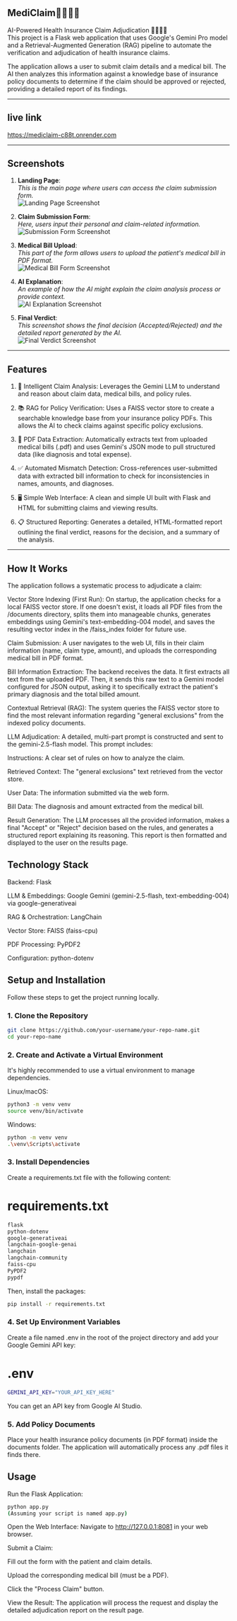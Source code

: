 ## MediClaim🧑‍⚕️📄✨ <br>
 AI-Powered Health Insurance Claim Adjudication 🧑‍⚕️📄✨ <br>
This project is a Flask web application that uses Google's Gemini Pro model and a Retrieval-Augmented Generation (RAG) pipeline to automate the verification and adjudication of health insurance claims.

The application allows a user to submit claim details and a medical bill. The AI then analyzes this information against a knowledge base of insurance policy documents to determine if the claim should be approved or rejected, providing a detailed report of its findings.

***

## live link <br>
https://mediclaim-c88t.onrender.com

***

 ## Screenshots

1.  **Landing Page**: <br>
    *This is the main page where users can access the claim submission form.* <br>
    ![Landing Page Screenshot](https://github.com/AnuragSinghDhami/MediAI/blob/main/static/photo1.png)
    

2.  **Claim Submission Form**: <br>
    *Here, users input their personal and claim-related information.* <br>
    ![Submission Form Screenshot](https://github.com/AnuragSinghDhami/MediAI/blob/main/static/photo2.png)
    

3.  **Medical Bill Upload**: <br>
    *This part of the form allows users to upload the patient's medical bill in PDF format.* <br>
    ![Medical Bill Form Screenshot](https://github.com/AnuragSinghDhami/MediAI/blob/main/static/photo3.png)
    

4.  **AI Explanation**: <br>
    *An example of how the AI might explain the claim analysis process or provide context.* <br>
    ![AI Explanation Screenshot](https://github.com/AnuragSinghDhami/MediAI/blob/main/static/photo4.png)
    
5.  **Final Verdict**: <br>
    *This screenshot shows the final decision (Accepted/Rejected) and the detailed report generated by the AI.* <br>
    ![Final Verdict Screenshot](https://github.com/AnuragSinghDhami/MediAI/blob/main/static/photo5.PNG)
    

***

## Features
1. 🤖 Intelligent Claim Analysis: Leverages the Gemini LLM to understand and reason about claim data, medical bills, and policy rules.

2. 📚 RAG for Policy Verification: Uses a FAISS vector store to create a searchable knowledge base from your insurance policy PDFs. This allows the AI to check claims against specific policy exclusions.

3. 📄 PDF Data Extraction: Automatically extracts text from uploaded medical bills (.pdf) and uses Gemini's JSON mode to pull structured data (like diagnosis and total expense).

4. ✅ Automated Mismatch Detection: Cross-references user-submitted data with extracted bill information to check for inconsistencies in names, amounts, and diagnoses.

5. 🖥️ Simple Web Interface: A clean and simple UI built with Flask and HTML for submitting claims and viewing results.

6. 📋 Structured Reporting: Generates a detailed, HTML-formatted report outlining the final verdict, reasons for the decision, and a summary of the analysis.

***

## How It Works
The application follows a systematic process to adjudicate a claim:

Vector Store Indexing (First Run): On startup, the application checks for a local FAISS vector store. If one doesn't exist, it loads all PDF files from the /documents directory, splits them into manageable chunks, generates embeddings using Gemini's text-embedding-004 model, and saves the resulting vector index in the /faiss_index folder for future use.

Claim Submission: A user navigates to the web UI, fills in their claim information (name, claim type, amount), and uploads the corresponding medical bill in PDF format.

Bill Information Extraction: The backend receives the data. It first extracts all text from the uploaded PDF. Then, it sends this raw text to a Gemini model configured for JSON output, asking it to specifically extract the patient's primary diagnosis and the total billed amount.

Contextual Retrieval (RAG): The system queries the FAISS vector store to find the most relevant information regarding "general exclusions" from the indexed policy documents.

LLM Adjudication: A detailed, multi-part prompt is constructed and sent to the gemini-2.5-flash model. This prompt includes:

Instructions: A clear set of rules on how to analyze the claim.

Retrieved Context: The "general exclusions" text retrieved from the vector store.

User Data: The information submitted via the web form.

Bill Data: The diagnosis and amount extracted from the medical bill.

Result Generation: The LLM processes all the provided information, makes a final "Accept" or "Reject" decision based on the rules, and generates a structured report explaining its reasoning. This report is then formatted and displayed to the user on the results page.

## Technology Stack
Backend: Flask

LLM & Embeddings: Google Gemini (gemini-2.5-flash, text-embedding-004) via google-generativeai

RAG & Orchestration: LangChain

Vector Store: FAISS (faiss-cpu)

PDF Processing: PyPDF2

Configuration: python-dotenv

## Setup and Installation
Follow these steps to get the project running locally.

### 1. Clone the Repository

```bash
git clone https://github.com/your-username/your-repo-name.git
cd your-repo-name
```
### 2. Create and Activate a Virtual Environment
It's highly recommended to use a virtual environment to manage dependencies.

Linux/macOS:


```bash
python3 -m venv venv
source venv/bin/activate
```
Windows:


```bash
python -m venv venv
.\venv\Scripts\activate
```
### 3. Install Dependencies
Create a requirements.txt file with the following content:



# requirements.txt
```bash
flask
python-dotenv
google-generativeai
langchain-google-genai
langchain
langchain-community
faiss-cpu
PyPDF2
pypdf
```
Then, install the packages:


```bash
pip install -r requirements.txt
```
### 4. Set Up Environment Variables
Create a file named .env in the root of the project directory and add your Google Gemini API key:


# .env
```bash
GEMINI_API_KEY="YOUR_API_KEY_HERE"
```
You can get an API key from Google AI Studio.

### 5. Add Policy Documents
Place your health insurance policy documents (in PDF format) inside the documents folder. The application will automatically process any .pdf files it finds there.

## Usage
Run the Flask Application:


```bash
python app.py
(Assuming your script is named app.py)
```

Open the Web Interface:
Navigate to http://127.0.0.1:8081 in your web browser.

Submit a Claim:

Fill out the form with the patient and claim details.

Upload the corresponding medical bill (must be a PDF).

Click the "Process Claim" button.

View the Result:
The application will process the request and display the detailed adjudication report on the result page.

